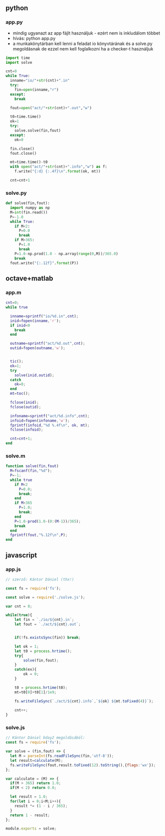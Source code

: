 ## python

### app.py
* mindig ugyanazt az app fájlt használjuk - ezért nem is inkludálom többet
* hívás: python app.py
* a munkakönytárban kell lenni a feladat io könyvtárának és a solve.py megoldásnak
  de ezzel nem kell foglalkozni ha a checker-t használjuk

```python
import time
import solve

cnt=0
while True:
  inname="io/"+str(cnt)+".in"
  try:
    fin=open(inname,"r")
  except:
    break

  fout=open("act/"+str(cnt)+".out","w")

  t0=time.time()
  ok=1
  try:
    solve.solve(fin,fout)
  except:
    ok=0

  fin.close()
  fout.close()

  mt=time.time()-t0
  with open("act/"+str(cnt)+".info","w") as f:
    f.write("{:d} {:.4f}\n".format(ok, mt))

  cnt=cnt+1
```

### solve.py
```python
def solve(fin,fout):
  import numpy as np
  M=int(fin.read()) 
  P=-1.0
  while True:
    if M<2:
      P=0.0
      break
    if M>365:
      P=1.0
      break
    P=1.0-np.prod(1.0 - np.array(range(0,M))/365.0)
    break
  fout.write("{:.12f}".format(P))
```

## octave+matlab

### app.m
```matlab
cnt=0;
while true

  inname=sprintf("io/%d.in",cnt);
  inid=fopen(inname,'r');
  if inid<0
    break
  end

  outname=sprintf("act/%d.out",cnt);
  outid=fopen(outname,'w');


  tic();
  ok=1;
  try
    solve(inid,outid);
  catch
    ok=0;
  end
  mt=toc();

  fclose(inid);
  fclose(outid);

  infoname=sprintf("act/%d.info",cnt);
  infoid=fopen(infoname,'w');
  fprintf(infoid,"%d %.4f\n", ok, mt);
  fclose(infoid);

  cnt=cnt+1;
end
```


### solve.m
```matlab
function solve(fin,fout)
  M=fscanf(fin,"%d");
  P=-1;
  while true
    if M<2 
      P=0.0;
      break;
    end
    if M>365 
      P=1.0;
      break;
    end
    P=1.0-prod(1.0-(0:(M-1))/365);
    break
  end
  fprintf(fout,"%.12f\n",P);
end
```


## javascript

### app.js
```js
// szerző: Kántor Dániel (thx!)

const fs = require('fs');

const solve = require('./solve.js');

var cnt = 0;

while(true){
    let fin = `./io/${cnt}.in`;
    let fout = `./act/${cnt}.out`;


    if(!fs.existsSync(fin)) break;

    let ok = 1;
    let t0 = process.hrtime();
    try{
        solve(fin,fout);
    }
    catch(ex){
        ok = 0;
    }

    t0 = process.hrtime(t0);
    mt=t0[0]+t0[1]/1e9;

    fs.writeFileSync(`./act/${cnt}.info`,`${ok} ${mt.toFixed(4)}`);
    
    cnt++;
}
```


### solve.js
```js
// Kántor Dániel bday2 megoldásából:
const fs = require('fs');

var solve = (fin,fout) => {
  let M = parseInt(fs.readFileSync(fin,'utf-8'));
  let result=calculate(M);
  fs.writeFileSync(fout,result.toFixed(12).toString(),{flags:'wx'});
};

var calculate = (M) => {
  if(M > 365) return 1.0;
  if(M < 2) return 0.0;

  let result = 1.0;
  for(let i = 0;i<M;i++){
    result *= (1 - i / 365);
  }
  return 1 - result;
};

module.exports = solve;
```